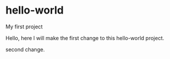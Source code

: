 # hello-world
My first project

Hello, here I will make the first change to this hello-world project.

second change.
